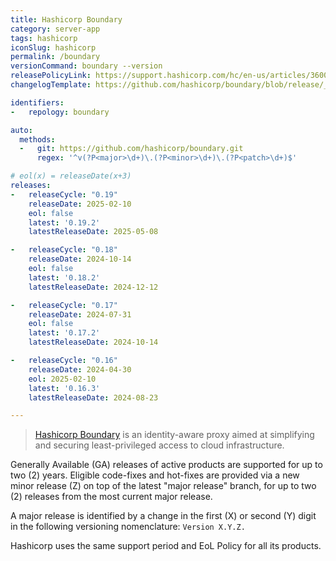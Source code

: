 ```yaml
---
title: Hashicorp Boundary
category: server-app
tags: hashicorp
iconSlug: hashicorp
permalink: /boundary
versionCommand: boundary --version
releasePolicyLink: https://support.hashicorp.com/hc/en-us/articles/360021185113-Support-Period-and-End-of-Life-EOL-Policy
changelogTemplate: https://github.com/hashicorp/boundary/blob/release/__RELEASE_CYCLE__.x/CHANGELOG.md

identifiers:
-   repology: boundary

auto:
  methods:
  -   git: https://github.com/hashicorp/boundary.git
      regex: '^v(?P<major>\d+)\.(?P<minor>\d+)\.(?P<patch>\d+)$'

# eol(x) = releaseDate(x+3)
releases:
-   releaseCycle: "0.19"
    releaseDate: 2025-02-10
    eol: false
    latest: '0.19.2'
    latestReleaseDate: 2025-05-08

-   releaseCycle: "0.18"
    releaseDate: 2024-10-14
    eol: false
    latest: '0.18.2'
    latestReleaseDate: 2024-12-12

-   releaseCycle: "0.17"
    releaseDate: 2024-07-31
    eol: false
    latest: '0.17.2'
    latestReleaseDate: 2024-10-14

-   releaseCycle: "0.16"
    releaseDate: 2024-04-30
    eol: 2025-02-10
    latest: '0.16.3'
    latestReleaseDate: 2024-08-23

---
```


> [Hashicorp Boundary](https://www.hashicorp.com/products/boundary) is an identity-aware proxy aimed at simplifying and securing least-privileged access to cloud infrastructure.

Generally Available (GA) releases of active products are supported for up to two (2) years. Eligible
code-fixes and hot-fixes are provided via a new minor release (Z) on top of the latest "major
release" branch, for up to two (2) releases from the most current major release.

A major release is identified by a change in the first (X) or second (Y) digit in the following
versioning nomenclature: `Version X.Y.Z.`

Hashicorp uses the same support period and EoL Policy for all its products.
